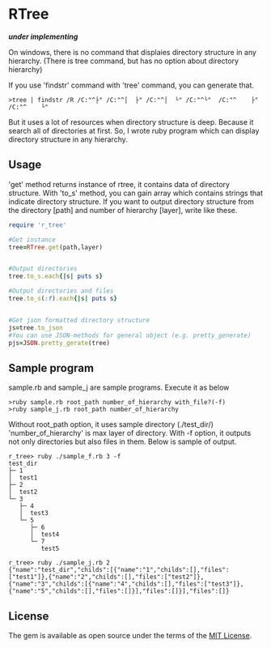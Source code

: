 # RTree

***under implementing***

On windows, there is no command that displaies directory structure in any hierarchy.
(There is tree command, but has no option about directory hierarchy)

If you use 'findstr' command with 'tree' command, you can generate that.
```Two layer example
>tree | findstr /R /C:"^├" /C:"^│  ├" /C:"^│  └" /C:"^└"  /C:"^    ├" /C:"^    └"
```

But it uses a lot of resources when directory structure is deep.
Because it search all of directories at first.
So, I wrote ruby program which can display directory structure in any hierarchy. 

## Usage
'get' method returns instance of rtree, it contains data of directory structure.
With 'to_s' method, you can gain array which contains strings that indicate directory structure.
If you want to output directory structure from the directory [path] and number of hierarchy [layer], write like these.
```ruby
require 'r_tree'

#Get instance
tree=RTree.get(path,layer)


#Output directories
tree.to_s.each{|s| puts s}

#Output directories and files
tree.to_s(:f).each{|s| puts s}


#Get json formatted directory structure
js=tree.to_json
#You can use JSON-methods for general object (e.g. pretty_generate)
pjs=JSON.pretty_gerate(tree)

```


## Sample program
sample.rb and sample_j are sample programs.
Execute it as below
```executing
>ruby sample.rb root_path number_of_hierarchy with_file?(-f)
>ruby sample_j.rb root_path number_of_hierarchy
```
Without root_path option, it uses sample directory (./test_dir/)
'number_of_hierarchy' is max layer of directory.
With -f option, it outputs not only directories but also files in them.
Below is sample of output.
```Executing sample
r_tree> ruby ./sample_f.rb 3 -f
test_dir
├─ 1
│  test1
├─ 2
│  test2
└─ 3
   ├─ 4
   │  test3
   └─ 5
      ├─ 6
      │  test4
      └─ 7
         test5

r_tree> ruby ./sample_j.rb 2
{"name":"test_dir","childs":[{"name":"1","childs":[],"files":["test1"]},{"name":"2","childs":[],"files":["test2"]},{"name":"3","childs":[{"name":"4","childs":[],"files":["test3"]},{"name":"5","childs":[],"files":[]}],"files":[]}],"files":[]}
```

<!--
## Installation

Add this line to your application's Gemfile:

```ruby
gem 'r_tree'
```

And then execute:

    $ bundle

Or install it yourself as:

    $ gem install r_tree


## Development

After checking out the repo, run `bin/setup` to install dependencies. Then, run `rake spec` to run the tests. You can also run `bin/console` for an interactive prompt that will allow you to experiment.

To install this gem onto your local machine, run `bundle exec rake install`. To release a new version, update the version number in `version.rb`, and then run `bundle exec rake release`, which will create a git tag for the version, push git commits and tags, and push the `.gem` file to [rubygems.org](https://rubygems.org).

## Contributing

Bug reports and pull requests are welcome on GitHub at https://github.com/[USERNAME]/r_tree. This project is intended to be a safe, welcoming space for collaboration, and contributors are expected to adhere to the [Contributor Covenant](http://contributor-covenant.org) code of conduct.

-->
## License

The gem is available as open source under the terms of the [MIT License](https://opensource.org/licenses/MIT).

